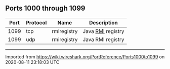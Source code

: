 ## Ports 1000 through 1099


| Port | Protocol | Name        | Description                                                                     |
| ---- | -------- | ----------- | ------------------------------------------------------------------------------- |
| 1099 | tcp      | rmiregistry | Java [RMI](http://en.wikipedia.org/wiki/Java_remote_method_invocation) registry |
| 1099 | udp      | rmiregistry | Java RMI registry                                                               |


---

Imported from https://wiki.wireshark.org/PortReference/Ports1000to1099 on 2020-08-11 23:18:03 UTC
